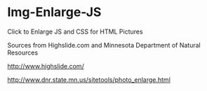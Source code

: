 # Img-Enlarge-JS

Click to Enlarge JS and CSS for HTML Pictures

Sources from Highslide.com and Minnesota Department of Natural Resources 

http://www.highslide.com/

http://www.dnr.state.mn.us/sitetools/photo_enlarge.html


